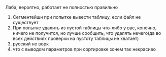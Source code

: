Лаба, вероятно, работает не полностью правильно 

1. Сегментейшн при попытке вывести таблицу, если файл не существует 
2. При попытке удалить из пустой таблицы что-либо у вас, конечно, ничего не получится, но лучше сообщить, что удалять нечего(да во всех действиях проверки на пустоту таблицы не хватает)
3. русский не ворк
4. что с выводом  параметров при сортировке зочем так некрасиво
